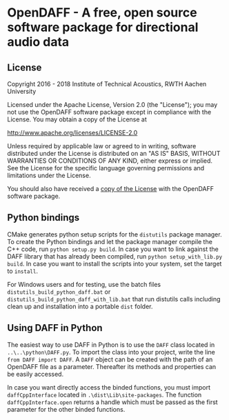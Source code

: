 
# OpenDAFF - A free, open source software package for directional audio data


## License 

Copyright 2016 - 2018 Institute of Technical Acoustics, RWTH Aachen University

Licensed under the Apache License, Version 2.0 (the "License");
you may not use the OpenDAFF software package except in compliance with the License.
You may obtain a copy of the License at

<http://www.apache.org/licenses/LICENSE-2.0>

Unless required by applicable law or agreed to in writing, software
distributed under the License is distributed on an "AS IS" BASIS,
WITHOUT WARRANTIES OR CONDITIONS OF ANY KIND, either express or implied.
See the License for the specific language governing permissions and
limitations under the License.

You should also have received a [copy of the License](LICENSE.md) with the OpenDAFF software package.


## Python bindings

CMake generates python setup scripts for the `distutils` package manager.
To create the Python bindings and let the package manager compile the C++ code, run `python setup.py build`. In case you want to link against the DAFF library that has already been compiled, run `python setup_with_lib.py build`. In case you want to install the scripts into your system, set the target to `install`.


For Windows users and for testing, use the batch files `distutils_build_python_daff.bat` or `distutils_build_python_daff_with_lib.bat` that run distutils calls including clean up and installation into a portable `dist` folder.


## Using DAFF in Python

The easiest way to use DAFF in Python is to use the `DAFF` class located in `..\..\python\DAFF.py`.
To import the class into your project, write the line `from DAFF import DAFF`.
A `DAFF` object can be created with the path of an OpenDAFF file as a parameter. Thereafter its methods and properties can be easily accessed.

In case you want directly access the binded functions, you must import `daffCppInterface` located in `.\dist\Lib\site-packages`. The function `daffCppInterface.open` returns a handle which must be passed as the first parameter for the other binded functions.
